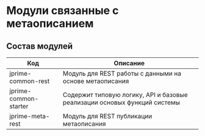 # Модули связанные с метаописанием

## Состав модулей

| Код     | Описание  
| ------------- | ------------------ 
| jprime-common-rest| Модуль для REST работы с данными на основе метаописания 
| jprime-common-starter | Содержит типовую логику, API и базовые реализации основых функций системы 
| jprime-meta-rest| Модуль для REST публикации метаописания 